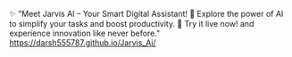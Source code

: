 ✨ "Meet Jarvis AI – Your Smart Digital Assistant!
🤖 Explore the power of AI to simplify your tasks and boost productivity.
🚀 Try it live now! and experience innovation like never before." 
    https://darsh555787.github.io/Jarvis_Ai/   
